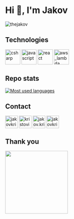<h1 align="start">Hi 👋, I'm Jakov</h1>

<p align="start"> <img src="https://komarev.com/ghpvc/?username=thejakov" alt="thejakov" /> </p>

## Technologies

<p align="start">
  <img src="https://cdn.jsdelivr.net/npm/programming-languages-logos@0.0.3/src/csharp/csharp_48x48.png" alt="csharp" width="48" height="48"/> 
  <img src="https://cdn.jsdelivr.net/npm/programming-languages-logos@0.0.3/src/javascript/javascript_48x48.png" alt="javascript" width="48" height="48"/>
  <img src="https://miro.medium.com/max/500/1*cPh7ujRIfcHAy4kW2ADGOw.png" alt="react" width="48" height="48"/>
  <img src="https://upload.wikimedia.org/wikipedia/commons/thumb/5/5c/Amazon_Lambda_architecture_logo.svg/1280px-Amazon_Lambda_architecture_logo.svg.png" alt="aws_lambda" width="48" height="48"/>
</p>

## Repo stats

<p align="start">
  <a href="https://github.com/TheJakov?tab=repositories">
    <img align="center" src="https://github-readme-stats.vercel.app/api/top-langs/?username=thejakov&layout=compact&title_color=000000&text_color=000000" alt="Most used languages" />
  </a>
</p>

## Contact

<p align="start">
<a href="https://linkedin.com/in/jakovkristovic" target="blank"><img align="center" src="https://cdn.jsdelivr.net/npm/simple-icons@3.0.1/icons/linkedin.svg" alt="jakovkristovic" height="40" width="40" /></a>
<a mailto:"kristovic.jakov@gmail.com" target="blank"><img align="center" src="https://cdn.jsdelivr.net/npm/simple-icons@3.0.1/icons/gmail.svg" alt="kristovic.jakov@gmail.com" height="40" width="40" /></a>
<a href="https://fb.com/jakov.kristovic" target="blank"><img align="center" src="https://cdn.jsdelivr.net/npm/simple-icons@3.0.1/icons/facebook.svg" alt="jakov.kristovic" height="40" width="40" /></a>
<a href="https://instagram.com/jakovkristovic" target="blank"><img align="center" src="https://cdn.jsdelivr.net/npm/simple-icons@3.0.1/icons/instagram.svg" alt="jakovkristovic" height="40" width="40" /></a>
</p>

## Thank you

<p align="start">
  <a href="https://www.buymeacoffee.com/jakov"><img src="https://cdn.buymeacoffee.com/buttons/v2/default-yellow.png" width="200" align="center"/></a>
</p>

